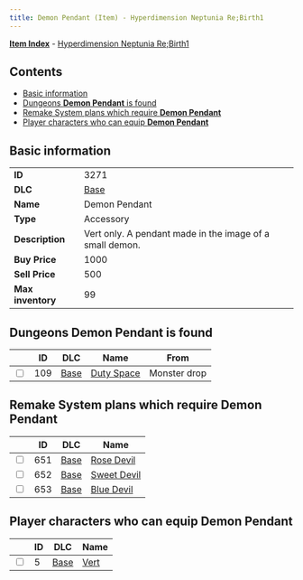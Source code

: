 ```yaml
---
title: Demon Pendant (Item) - Hyperdimension Neptunia Re;Birth1
---
```


[**Item Index**](/neptunia/rb1/item/index.html) - [Hyperdimension Neptunia Re;Birth1](/neptunia/rb1)

## Contents

- [Basic information](#basic-information)
- [Dungeons **Demon Pendant** is found](#dungeons-demon-pendant-is-found)
- [Remake System plans which require **Demon Pendant**](#remake-system-plans-which-require-demon-pendant)
- [Player characters who can equip **Demon Pendant**](#player-characters-who-can-equip-demon-pendant)

## Basic information

|   |   |
| -- | -- |
| **ID** | 3271 |
| **DLC** | [Base](/neptunia/rb1/dlc/1-base.html) |
| **Name** | Demon Pendant |
| **Type** | Accessory |
| **Description** | Vert only. A pendant made in the image of a small demon. |
| **Buy Price** | 1000 |
| **Sell Price** | 500 |
| **Max inventory** | 99 |


## Dungeons **Demon Pendant** is found

|    | ID | DLC | Name | From |
| -- | -- | --- | ---- | ---- |
| <input type="checkbox" id="rb1-dungeon-1-109" class="trackbox" /> | 109 | [Base](/neptunia/rb1/dlc/1-base.html) | [Duty Space](/neptunia/rb1/dungeon/1-109-duty-space.html) | Monster drop |


## Remake System plans which require **Demon Pendant**

|    | ID | DLC | Name |
| -- | -- | --- | ---- |
| <input type="checkbox" id="rb1-quest-1-651" class="trackbox" /> | 651 | [Base](/neptunia/rb1/dlc/1-base.html) | [Rose Devil](/neptunia/rb1/quest/1-651-rose-devil.html) |
| <input type="checkbox" id="rb1-quest-1-652" class="trackbox" /> | 652 | [Base](/neptunia/rb1/dlc/1-base.html) | [Sweet Devil](/neptunia/rb1/quest/1-652-sweet-devil.html) |
| <input type="checkbox" id="rb1-quest-1-653" class="trackbox" /> | 653 | [Base](/neptunia/rb1/dlc/1-base.html) | [Blue Devil](/neptunia/rb1/quest/1-653-blue-devil.html) |


## Player characters who can equip **Demon Pendant**

|    | ID | DLC | Name |
| -- | -- | --- | ---- |
| <input type="checkbox" id="rb1-player-1-5" class="trackbox" /> | 5 | [Base](/neptunia/rb1/dlc/1-base.html) | [Vert](/neptunia/rb1/player/1-5-vert.html) |
